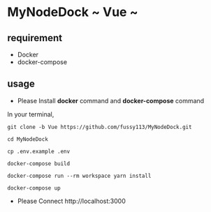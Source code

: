 # MyNodeDock ~ Vue ~

## requirement

* Docker
* docker-compose

## usage

* Please Install **docker** command and **docker-compose** command

In your terminal,
```
git clone -b Vue https://github.com/fussy113/MyNodeDock.git

cd MyNodeDock

cp .env.example .env

docker-compose build

docker-compose run --rm workspace yarn install

docker-compose up
```

* Please Connect http://localhost:3000
